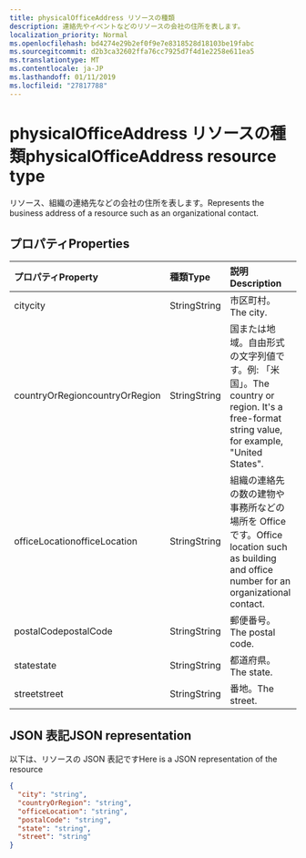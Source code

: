 ```yaml
---
title: physicalOfficeAddress リソースの種類
description: 連絡先やイベントなどのリソースの会社の住所を表します。
localization_priority: Normal
ms.openlocfilehash: bd4274e29b2ef0f9e7e8318528d18103be19fabc
ms.sourcegitcommit: d2b3ca32602ffa76cc7925d7f4d1e2258e611ea5
ms.translationtype: MT
ms.contentlocale: ja-JP
ms.lasthandoff: 01/11/2019
ms.locfileid: "27817788"
---
```

# <a name="physicalofficeaddress-resource-type"></a><span data-ttu-id="539e7-103">physicalOfficeAddress リソースの種類</span><span class="sxs-lookup"><span data-stu-id="539e7-103">physicalOfficeAddress resource type</span></span>

<span data-ttu-id="539e7-104">リソース、組織の連絡先などの会社の住所を表します。</span><span class="sxs-lookup"><span data-stu-id="539e7-104">Represents the business address of a resource such as an organizational contact.</span></span>

## <a name="properties"></a><span data-ttu-id="539e7-105">プロパティ</span><span class="sxs-lookup"><span data-stu-id="539e7-105">Properties</span></span>

| <span data-ttu-id="539e7-106">プロパティ</span><span class="sxs-lookup"><span data-stu-id="539e7-106">Property</span></span>     | <span data-ttu-id="539e7-107">種類</span><span class="sxs-lookup"><span data-stu-id="539e7-107">Type</span></span>   |<span data-ttu-id="539e7-108">説明</span><span class="sxs-lookup"><span data-stu-id="539e7-108">Description</span></span>|
|:---------------|:--------|:----------|
|<span data-ttu-id="539e7-109">city</span><span class="sxs-lookup"><span data-stu-id="539e7-109">city</span></span>|<span data-ttu-id="539e7-110">String</span><span class="sxs-lookup"><span data-stu-id="539e7-110">String</span></span>|<span data-ttu-id="539e7-111">市区町村。</span><span class="sxs-lookup"><span data-stu-id="539e7-111">The city.</span></span>|
|<span data-ttu-id="539e7-112">countryOrRegion</span><span class="sxs-lookup"><span data-stu-id="539e7-112">countryOrRegion</span></span>|<span data-ttu-id="539e7-113">String</span><span class="sxs-lookup"><span data-stu-id="539e7-113">String</span></span>|<span data-ttu-id="539e7-p101">国または地域。自由形式の文字列値です。例: 「米国」。</span><span class="sxs-lookup"><span data-stu-id="539e7-p101">The country or region. It's a free-format string value, for example, "United States".</span></span>|
|<span data-ttu-id="539e7-116">officeLocation</span><span class="sxs-lookup"><span data-stu-id="539e7-116">officeLocation</span></span>  | <span data-ttu-id="539e7-117">String</span><span class="sxs-lookup"><span data-stu-id="539e7-117">String</span></span> | <span data-ttu-id="539e7-118">組織の連絡先の数の建物や事務所などの場所を Office です。</span><span class="sxs-lookup"><span data-stu-id="539e7-118">Office location such as building and office number for an organizational contact.</span></span>  |
|<span data-ttu-id="539e7-119">postalCode</span><span class="sxs-lookup"><span data-stu-id="539e7-119">postalCode</span></span>|<span data-ttu-id="539e7-120">String</span><span class="sxs-lookup"><span data-stu-id="539e7-120">String</span></span>|<span data-ttu-id="539e7-121">郵便番号。</span><span class="sxs-lookup"><span data-stu-id="539e7-121">The postal code.</span></span>|
|<span data-ttu-id="539e7-122">state</span><span class="sxs-lookup"><span data-stu-id="539e7-122">state</span></span>|<span data-ttu-id="539e7-123">String</span><span class="sxs-lookup"><span data-stu-id="539e7-123">String</span></span>|<span data-ttu-id="539e7-124">都道府県。</span><span class="sxs-lookup"><span data-stu-id="539e7-124">The state.</span></span>|
|<span data-ttu-id="539e7-125">street</span><span class="sxs-lookup"><span data-stu-id="539e7-125">street</span></span>|<span data-ttu-id="539e7-126">String</span><span class="sxs-lookup"><span data-stu-id="539e7-126">String</span></span>|<span data-ttu-id="539e7-127">番地。</span><span class="sxs-lookup"><span data-stu-id="539e7-127">The street.</span></span>|

## <a name="json-representation"></a><span data-ttu-id="539e7-128">JSON 表記</span><span class="sxs-lookup"><span data-stu-id="539e7-128">JSON representation</span></span>

<span data-ttu-id="539e7-129">以下は、リソースの JSON 表記です</span><span class="sxs-lookup"><span data-stu-id="539e7-129">Here is a JSON representation of the resource</span></span>

<!-- {
  "blockType": "resource",
  "optionalProperties": [

  ],
  "@odata.type": "microsoft.graph.physicalOfficeAddress"
}-->

```json
{
  "city": "string",
  "countryOrRegion": "string",
  "officeLocation": "string",
  "postalCode": "string",
  "state": "string",
  "street": "string"
}

```

<!-- uuid: 8fcb5dbc-d5aa-4681-8e31-b001d5168d79
2015-10-25 14:57:30 UTC -->
<!-- {
  "type": "#page.annotation",
  "description": "physicalOfficeAddress resource",
  "keywords": "",
  "section": "documentation",
  "tocPath": ""
}-->
